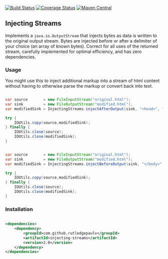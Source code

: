 [![Build Status](https://www.travis-ci.com/RutledgePaulV/injecting-streams.svg?branch=develop)](https://www.travis-ci.com/RutledgePaulV/injecting-streams)
[![Coverage Status](https://coveralls.io/repos/github/RutledgePaulV/injecting-streams/badge.svg?branch=develop)](https://coveralls.io/github/RutledgePaulV/injecting-streams?branch=develop)
[![Maven Central](https://maven-badges.herokuapp.com/maven-central/com.github.rutledgepaulv/injecting-streams/badge.svg)](https://maven-badges.herokuapp.com/maven-central/com.github.rutledgepaulv/injecting-streams)

## Injecting Streams

Implements a `java.io.OutputStream` that injects bytes as data is written to the original output stream. Bytes are
injected before or after a delimiter of your choice (an array of known bytes). Correct for all uses of the returned 
stream, carefully implemented for optimal efficiency, and has zero dependencies.

### Usage

You might use this to inject additional markup into a stream of html content without having to otherwise parse the
markup or convert back into text.

```java

var source       = new FileInputStream("original.html");
var sink         = new FileOutputStream("modified.html");
var modifiedSink = InjectingStreams.injectAfterOutput(sink, "<head>", "<script>alert('hello, world')</script>");

try {
    IOUtils.copy(source,modifiedSink);
} finally {
    IOUtils.close(source);
    IOUtils.close(modifiedSink);
}

```

```java

var source       = new FileInputStream("original.html");
var sink         = new FileOutputStream("modified.html");
var modifiedSink = InjectingStreams.injectBeforeOutput(sink, "</body>", "<script>alert('hello, world')</script>");

try {
    IOUtils.copy(source,modifiedSink);
} finally {
    IOUtils.close(source);
    IOUtils.close(modifiedSink);
}

```

### Installation

```xml 

<dependencies>
    <dependency>
        <groupId>com.github.rutledgepaulv</groupId>
        <artifactId>injecting-streams</artifactId>
        <version>2.0</version>
    </dependency>
</dependencies>

```